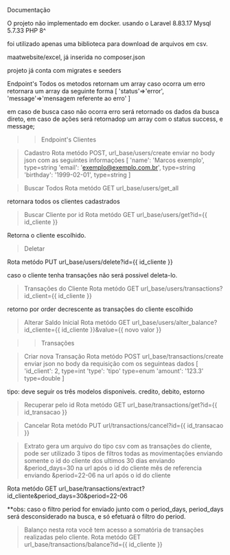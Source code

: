 Documentação

O projeto não implementado em docker.
usando o 
Laravel 8.83.17
Mysql 5.7.33
PHP 8^

foi utilizado apenas uma biblioteca para download de arquivos em csv.

maatwebsite/excel, já inserida no composer.json

projeto já conta com migrates e seeders

Endpoint's
Todos os metodos retornam um array
caso ocorra um erro retornara um array da seguinte forma
[
    'status'=>'error',
    'message'=>'mensagem referente ao erro'
]

em caso de busca caso não ocorra erro será retornado os dados da busca direto,
em caso de ações será retornadop um array com o status success, e message;

>>Endpoint's Clientes

>Cadastro 
Rota metódo POST, url_base/users/create
enviar no body json com as seguintes informações
[
    'name': 'Marcos exemplo', type=string
    'email': 'exemplo@exemplo.com.br', type=string
    'birthday': '1999-02-01', type=string
]

>Buscar Todos
Rota metódo GET url_base/users/get_all

retornara todos os clientes cadastrados

>Buscar Cliente por id
Rota metódo GET url_base/users/get?id={{ id_cliente }}

Retorna o cliente escolhido.

>Deletar

Rota metódo PUT url_base/users/delete?id={{ id_cliente }}

caso o cliente tenha transações não será possivel deleta-lo.

>Transações do Cliente
Rota metódo GET url_base/users/transactions?id_client={{ id_cliente }}

retorno por order decrescente as transações do cliente escolhido

>Alterar Saldo Inicial
Rota metódo GET url_base/users/alter_balance?id_cliente={{ id_cliente }}&value={{ novo valor }}


>> Transações

>Criar nova Transação 
Rota metódo POST url_base/transactions/create
enviar json no body da requisição com os seguinteas dados
[
    'id_client': 2, type=int
    'type': 'tipo' type=enum
    'amount': '123.3' type=double
]

tipo: deve seguir os três modelos disponiveis.
credito,
debito,
estorno

>Recuperar pelo id
Rota metódo GET url_base/transactions/get?id={{ id_transacao }}

>Cancelar
Rota metódo PUT url/transactions/cancel?id={{ id_transacao }}

>Extrato
gera um arquivo do tipo csv com as transações do cliente,
pode ser utilizado 3 tipos de filtros 
>todas as movimentações enviando somente o id do cliente
>dos ultimos 30 dias enviando &period_days=30 na url após o id do cliente
>mês de referencia enviando &period=22-06 na url após o id do cliente

Rota metódo GET url_base/transactions/extract?id_cliente&period_days=30&period=22-06

**obs: caso o filtro period for enviado junto com o period_days, period_days será desconsiderado na busca,
e só efetuará o filtro do period.

>Balanço
nesta rota você tem acesso a somatória de transações realizadas pelo cliente.
Rota metódo GET url_base/transactions/balance?id={{ id_cliente }}
